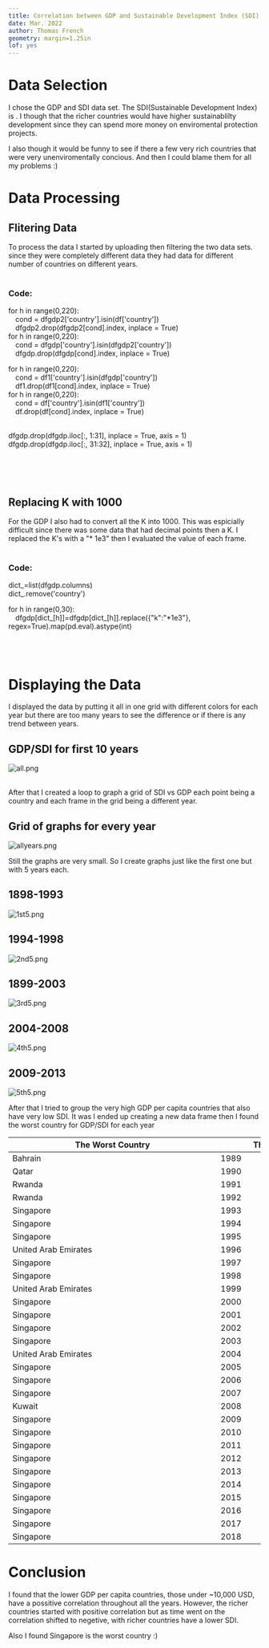 ```yaml
---
title: Correlation between GDP and Sustainable Development Index (SDI)
date: Mar. 2022
author: Thomas French
geometry: margin=1.25in
lof: yes
---
```



# Data Selection

I chose the GDP and SDI data set. The SDI(Sustainable Development Index) is . I though that the richer countries would have higher sustainablilty development since they can spend more money on enviromental protection projects. 

I also though it would be funny to see if there a few very rich countries that were very unenviromentally concious. 
And then I could blame them for all my problems :)

# Data Processing

## Flitering Data
To process the data I started by uploading then filtering the two data sets. since they were completely different data they had data for different number of countries on different years.
<br><br>

### Code:
for h in range(0,220):<br>
    &ensp;&ensp;cond = dfgdp2['country'].isin(df['country'])<br>
    &ensp;&ensp;dfgdp2.drop(dfgdp2[cond].index, inplace = True)<br>
for h in range(0,220):<br>
    &ensp;&ensp;cond = dfgdp['country'].isin(dfgdp2['country'])<br>
    &ensp;&ensp;dfgdp.drop(dfgdp[cond].index, inplace = True)<br>


for h in range(0,220):<br>
    &ensp;&ensp;cond = df1['country'].isin(dfgdp['country'])<br>
    &ensp;&ensp;df1.drop(df1[cond].index, inplace = True)<br>
for h in range(0,220):<br>
    &ensp;&ensp;cond = df['country'].isin(df1['country'])<br>
    &ensp;&ensp;df.drop(df[cond].index, inplace = True)<br><br>



dfgdp.drop(dfgdp.iloc[:, 1:31], inplace = True, axis = 1)<br>
dfgdp.drop(dfgdp.iloc[:, 31:32], inplace = True, axis = 1)<br>

<br><br><br>
## Replacing K with 1000
For the GDP I also had to convert all the K into 1000. This was espicially difficult since there was some data that had decimal points then a K. I replaced the K's with a "* 1e3" then I evaluated the value of each frame. 
<br><br>

### Code:
dict_=list(dfgdp.columns)<br>
dict_.remove('country')<br>

for h in range(0,30):<br>
    &ensp;&ensp;dfgdp[dict_[h]]=dfgdp[dict_[h]].replace({"k":"*1e3"}, regex=True).map(pd.eval).astype(int)<br>
<br><br><br>


# Displaying the Data
I displayed the data by putting it all in one grid with different colors for each year but there are too many years to see the difference or if there is any trend between years.

## GDP/SDI for first 10 years
![all.png](attachment:db660eec-51d3-437a-95c5-d1dd1f26c4d5.png)
<br><br>

After that I created a loop to graph a grid of SDI vs GDP each point being a country and each frame in the grid being a different year. 

## Grid of graphs for every year
![allyears.png](attachment:53f914f9-5871-429b-bd63-3cfb181ba851.png)

Still the graphs are very small. So I create graphs just like the first one but with 5 years each.

## 1898-1993
![1st5.png](attachment:f1ed02ce-ba19-4370-ac27-6e3b3bd96eff.png)
## 1994-1998
![2nd5.png](attachment:aa19cfbc-49ef-4248-8a81-123bc65af9b3.png)
## 1899-2003
![3rd5.png](attachment:2db8f9c4-48c1-46c2-bb27-0f5d1ea15346.png)
## 2004-2008
![4th5.png](attachment:de30b8c2-0eab-4c4e-905c-b1f6fe5baf87.png)
## 2009-2013
![5th5.png](attachment:009e79ef-8df1-4d9b-b751-c9c53b8baaed.png)

After that I tried to group the very high GDP per capita countries that also have very low SDI. It was I ended up creating a new data frame then I found the worst country for GDP/SDI for each year

|<div style="width:400px">The Worst Country</div>|<div style="width:200px">The Year</div>|
|--------------------|-----|
|Bahrain             |1989 |
|Qatar               |1990 |
|Rwanda              |1991 |
|Rwanda              |1992 |
|Singapore           |1993 |
|Singapore           |1994 |
|Singapore           |1995 |
|United Arab Emirates|1996 |
|Singapore           |1997 |
|Singapore           |1998 |
|United Arab Emirates|1999 |
|Singapore           |2000 |
|Singapore           |2001 |
|Singapore           |2002 |
|Singapore           |2003 |
|United Arab Emirates|2004 |
|Singapore           |2005 |
|Singapore           |2006 |
|Singapore           |2007 |
|Kuwait              |2008 |
|Singapore           |2009 |
|Singapore           |2010 |
|Singapore           |2011 |
|Singapore           |2012 |
|Singapore           |2013 |
|Singapore           |2014 |
|Singapore           |2015 |
|Singapore           |2016 |
|Singapore           |2017 |
|Singapore           |2018 |


# Conclusion
I found that the lower GDP per capita countries, those under ~10,000 USD, have a possitive correlation throughout all the years. However, the richer countries started with positive correlation but as time went on the correlation shifted to negetive, with richer countries have a lower SDI. 

Also I found Singapore is the worst country :)


